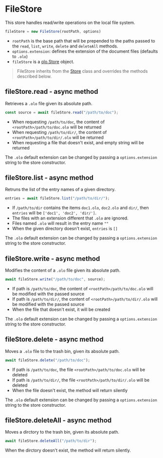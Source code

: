 FileStore
============================================================================
This store handles read/write operations on the local file system.
```js
fileStore = new FileStore(rootPath, options)
```
- `rootPath` is the base path that will be prepended to the paths passed to
  the `read`, `list`, `write`, `delete` and `deleteAll` methods.
- `options.extension`: defines the extension of the document files (defaults
  to `.olo`)
- `fileStore` is a [olo.Store](./store.md) object.

> FileStore inherits from the [Store](./store.md) class and overrides the 
> methods described below.
  
fileStore.read - async method
----------------------------------------------------------------------------
Retrieves a `.olo` file given its absolute path.

```js
const source = await fileStore.read("/path/to/doc");
```

- When requesting `/path/to/doc`, the content of `<rootPath>/path/to/doc.olo`
  will be returned
- When requesting `/path/to/dir/`, the content of `<rootPath>/path/to/dir/.olo`
  will be returned
- When requesting a file that doesn't exist, and empty string will be returned

The `.olo` default extension can be changed by passing a `options.extension`
string to the store constructor.
  
fileStore.list - async method
----------------------------------------------------------------------------
Retruns the list of the entry names of a given directory.

```js
entries = await fileStore.list("/path/to/dir/");
```

- If `/path/to/dir` contains the items `doc1.olo`, `doc2.olo` and
  `dir/`, then `entries` will be `['doc1', 'doc2', 'dir/']`.
- The files with an extension different that `.olo` are ignored.
- Files named `.olo` will result in the entry name `""`
- When the given directory doesn't exist, `entries` is `[]`

The `.olo` default extension can be changed by passing a `options.extension`
string to the store constructor.
  
fileStore.write - async method
----------------------------------------------------------------------------
Modifies the content of a `.olo` file given its absolute path.

```js
await fileStore.write("/path/to/doc", source);
```

- If path is `/path/to/doc`, the content of `<rootPath>/path/to/doc.olo`
  will be modified with the passed source
- If path is `/path/to/dir/`, the content of `<rootPath>/path/to/dir/.olo`
  will be modified with the passed source
- When the file that doesn't exist, it will be created

The `.olo` default extension can be changed by passing a `options.extension`
string to the store constructor.
  
fileStore.delete - async method
------------------------------------------------------------------------
Moves a `.olo` file to the trash bin, given its absolute path.

```js
await fileStore.delete("/path/to/doc");
```

- If path is `/path/to/doc`, the file `<rootPath>/path/to/doc.olo` will 
  be deleted
- If path is `/path/to/dir/`, the file `<rootPath>/path/to/dir/.olo` 
  will be deleted
- When the file doesn't exist, the method will return silently

The `.olo` default extension can be changed by passing a `options.extension`
string to the store constructor.
  
fileStore.deleteAll - async method
------------------------------------------------------------------------
Moves a dirctory to the trash bin, given its absolute path.

```js
await fileStore.deleteAll("/path/to/dir");
```

When the dirctory doesn't exist, the method will return silently.
  

